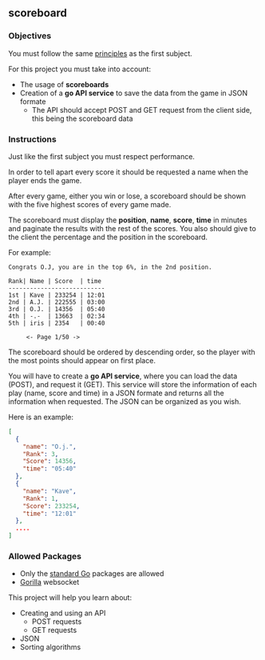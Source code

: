 ## scoreboard

### Objectives

You must follow the same [principles](../README.md) as the first subject.

For this project you must take into account:

- The usage of **scoreboards**
- Creation of a **go API service** to save the data from the game in JSON formate
  - The API should accept POST and GET request from the client side, this being the scoreboard data

### Instructions

Just like the first subject you must respect performance.

In order to tell apart every score it should be requested a name when the player ends the game.

After every game, either you win or lose, a scoreboard should be shown with the five highest scores of every game made.

The scoreboard must display the **position**, **name**, **score**, **time** in minutes and paginate the results with the rest of the scores. You also should give to the client the percentage and the position in the scoreboard.

For example:

```console
Congrats O.J, you are in the top 6%, in the 2nd position.

Rank| Name | Score  | time
---------------------------
1st | Kave | 233254 | 12:01
2nd | A.J. | 222555 | 03:00
3rd | O.J. | 14356  | 05:40
4th | -.-  | 13663  | 02:34
5th | iris | 2354   | 00:40

     <- Page 1/50 ->
```

The scoreboard should be ordered by descending order, so the player with the most points should appear on first place.

You will have to create a **go API service**, where you can load the data (POST), and request it (GET). This service will store the information of each play (name, score and time) in a JSON formate and returns all the information when requested.
The JSON can be organized as you wish.

Here is an example:

```json
[
  {
    "name": "O.j.",
    "Rank": 3,
    "Score": 14356,
    "time": "05:40"
  },
  {
    "name": "Kave",
    "Rank": 1,
    "Score": 233254,
    "time": "12:01"
  },
  ....
]
```

### Allowed Packages

- Only the [standard Go](https://golang.org/pkg/) packages are allowed
- [Gorilla](https://pkg.go.dev/github.com/gorilla/websocket) websocket

This project will help you learn about:

- Creating and using an API
  - POST requests
  - GET requests
- JSON
- Sorting algorithms
